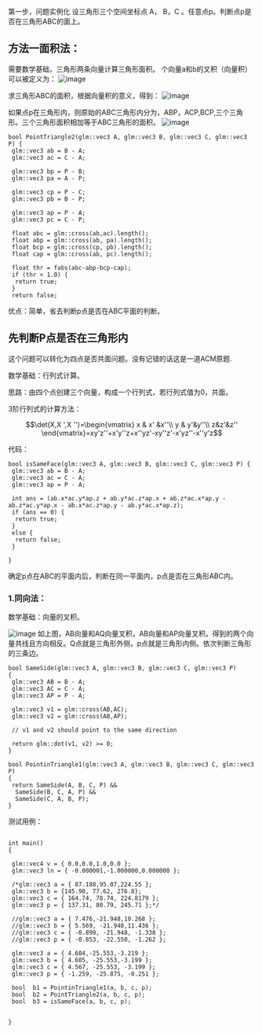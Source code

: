 第一步，问题实例化
设三角形三个空间坐标点 A， B，C 。任意点p。判断点p是否在三角形ABC的面上。

## 方法一面积法：
需要数学基础，三角形两条向量计算三角形面积。
个向量a和b的叉积（向量积）可以被定义为：
![image](https://images0.cnblogs.com/i/571629/201405/042236435029787.png)

求三角形ABC的面积，根据向量积的意义，得到：
![image](https://images0.cnblogs.com/i/571629/201405/042240348612604.png)

如果点p在三角形内，则原始的ABC三角形内分为，ABP，ACP,BCP,三个三角形。三个三角形面积相加等于ABC三角形的面积。
![image](https://pic002.cnblogs.com/img/zdd/201008/2010080517444082.png)


```
bool PointTriangle2(glm::vec3 A, glm::vec3 B, glm::vec3 C, glm::vec3 P) {
 glm::vec3 ab = B - A;
 glm::vec3 ac = C - A;

 glm::vec3 bp = P - B;
 glm::vec3 pa = A - P;

 glm::vec3 cp = P - C;
 glm::vec3 pb = B - P;

 glm::vec3 ap = P - A;
 glm::vec3 pc = C - P;

 float abc = glm::cross(ab,ac).length();
 float abp = glm::cross(ab, pa).length();
 float bcp = glm::cross(cp, pb).length();
 float cap = glm::cross(ab, pc).length();

 float thr = fabs(abc-abp-bcp-cap);
 if (thr < 1.0) {
  return true;
 }
 return false;
```
优点：简单，省去判断p点是否在ABC平面的判断。


## 先判断P点是否在三角形内
这个问题可以转化为四点是否共面问题。没有记错的话这是一道ACM原题.

数学基础：行列式计算。

思路：由四个点创建三个向量，构成一个行列式，若行列式值为0，共面。

3阶行列式的计算方法：
```math
\det(X,X ',X '')=\begin{vmatrix} x & x' &x''\\ y & y'&y''\\ z&z'&z'' \end{vmatrix}=xy'z''+x'y''z+x''yz'-xy''z'-x'yz''-x''y'z
```
代码：

```
bool isSameFace(glm::vec3 A, glm::vec3 B, glm::vec3 C, glm::vec3 P) {
 glm::vec3 ab = B - A;
 glm::vec3 ac = C - A;
 glm::vec3 ap = P - A;

 int ans = (ab.x*ac.y*ap.z + ab.y*ac.z*ap.x + ab.z*ac.x*ap.y - ab.z*ac.y*ap.x - ab.x*ac.z*ap.y - ab.y*ac.x*ap.z);
 if (ans == 0) {
  return true;
 }
 else {
  return false;
 }

}

```

确定p点在ABC的平面内后，判断在同一平面内，p点是否在三角形ABC内。

### 1.同向法：
数学基础：向量的叉积。

![image](https://pic002.cnblogs.com/img/zdd/201008/2010080517445256.png)
如上图，AB向量和AQ向量叉积，AB向量和AP向量叉积。得到的两个向量共线且方向相反。Q点就是三角形外侧，p点就是三角形内侧。依次判断三角形的三条边。

```
bool SameSide(glm::vec3 A, glm::vec3 B, glm::vec3 C, glm::vec3 P)
{
 glm::vec3 AB = B - A;
 glm::vec3 AC = C - A;
 glm::vec3 AP = P - A;
 
 glm::vec3 v1 = glm::cross(AB,AC);
 glm::vec3 v2 = glm::cross(AB,AP);

 // v1 and v2 should point to the same direction
 
 return glm::dot(v1, v2) >= 0;
}

bool PointinTriangle1(glm::vec3 A, glm::vec3 B, glm::vec3 C, glm::vec3 P)
{
 return SameSide(A, B, C, P) &&
  SameSide(B, C, A, P) &&
  SameSide(C, A, B, P);
}

```
测试用例：
```

int main()
{

 glm::vec4 v = { 0.0,0.0,1.0,0.0 };
 glm::vec3 ln = { -0.000001,-1.000000,0.000000 };

 /*glm::vec3 a = { 87.188,95.07,224.55 };
 glm::vec3 b = {145.98, 77.62, 276.8};
 glm::vec3 c = { 164.74, 78.74, 224.8179 };
 glm::vec3 p = { 137.31, 80.79, 245.71 };*/

 //glm::vec3 a = { 7.476,-21.948,10.268 };
 //glm::vec3 b = { 5.569, -21.948,11.436 };
 //glm::vec3 c = { -0.899, -21.948, -1.338 };
 //glm::vec3 p = { -0.853, -22.550, -1.262 };

 glm::vec3 a = { 4.604,-25.553,-3.219 };
 glm::vec3 b = { 4.605, -25.553,-3.199 };
 glm::vec3 c = { 4.567, -25.553, -3.199 };
 glm::vec3 p = { -1.259, -25.875, -0.251 };

 bool  b1 = PointinTriangle1(a, b, c, p);
 bool  b2 = PointTriangle2(a, b, c, p);
 bool  b3 = isSameFace(a, b, c, p);
 
    
}
```